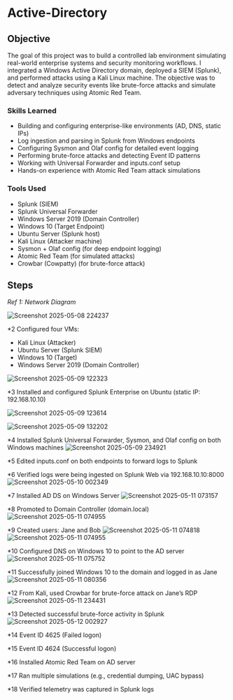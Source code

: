 # Active-Directory

## Objective
The goal of this project was to build a controlled lab environment simulating real-world enterprise systems and security monitoring workflows. I integrated a Windows Active Directory domain, deployed a SIEM (Splunk), and performed attacks using a Kali Linux machine. The objective was to detect and analyze security events like brute-force attacks and simulate adversary techniques using Atomic Red Team.

### Skills Learned

- Building and configuring enterprise-like environments (AD, DNS, static IPs)
- Log ingestion and parsing in Splunk from Windows endpoints
- Configuring Sysmon and Olaf config for detailed event logging
- Performing brute-force attacks and detecting Event ID patterns
- Working with Universal Forwarder and inputs.conf setup
- Hands-on experience with Atomic Red Team attack simulations

### Tools Used
- Splunk (SIEM)
- Splunk Universal Forwarder
- Windows Server 2019 (Domain Controller)
- Windows 10 (Target Endpoint)
- Ubuntu Server (Splunk host)
- Kali Linux (Attacker machine)
- Sysmon + Olaf config (for deep endpoint logging)
- Atomic Red Team (for simulated attacks)
- Crowbar (Cowpatty) (for brute-force attack)

## Steps
*Ref 1: Network Diagram*


![Screenshot 2025-05-08 224237](https://github.com/user-attachments/assets/1e2632f1-7137-46bf-93c8-bf484eac6929)

*2 Configured four VMs:
- Kali Linux (Attacker)
- Ubuntu Server (Splunk SIEM)
- Windows 10 (Target)
- Windows Server 2019 (Domain Controller)
  
![Screenshot 2025-05-09 122323](https://github.com/user-attachments/assets/7e66b573-9efb-48f6-a394-546c04803e95)



*3 Installed and configured Splunk Enterprise on Ubuntu (static IP: 192.168.10.10)


![Screenshot 2025-05-09 123614](https://github.com/user-attachments/assets/08e0567d-655b-415e-b2d3-89a6c057655e)

![Screenshot 2025-05-09 132202](https://github.com/user-attachments/assets/99f0e5d9-7596-4050-839c-2486267ef3f6)


*4 Installed Splunk Universal Forwarder, Sysmon, and Olaf config on both Windows machines
![Screenshot 2025-05-09 234921](https://github.com/user-attachments/assets/dd7674e9-ecc6-4f9a-a6e0-b8acc5a5e1ad)

*5 Edited inputs.conf on both endpoints to forward logs to Splunk



*6 Verified logs were being ingested on Splunk Web via 192.168.10.10:8000
![Screenshot 2025-05-10 002349](https://github.com/user-attachments/assets/a6afd4fd-d343-4ae1-b81a-903289fded72)



*7 Installed AD DS on Windows Server
![Screenshot 2025-05-11 073157](https://github.com/user-attachments/assets/0d739f31-8d80-48f7-b78c-0ae7e94016a5)

*8 Promoted to Domain Controller (domain.local)
![Screenshot 2025-05-11 074955](https://github.com/user-attachments/assets/c1084b19-3aac-4759-bc10-c0fba674fb1e)

*9 Created users: Jane and Bob
![Screenshot 2025-05-11 074818](https://github.com/user-attachments/assets/e468d87f-d859-42c8-a04c-3f2148e8e7e0)
![Screenshot 2025-05-11 074955](https://github.com/user-attachments/assets/ab2a7214-8415-47bf-8faf-817081f719e6)

*10 Configured DNS on Windows 10 to point to the AD server
![Screenshot 2025-05-11 075752](https://github.com/user-attachments/assets/06e4a5ac-dabb-4028-a696-25ce9657f870)

*11 Successfully joined Windows 10 to the domain and logged in as Jane
![Screenshot 2025-05-11 080356](https://github.com/user-attachments/assets/0b6dae9b-9c00-4d88-a2e3-c1e605b043b8)


*12 From Kali, used Crowbar for brute-force attack on Jane’s RDP
![Screenshot 2025-05-11 234431](https://github.com/user-attachments/assets/023b21c4-5740-46f0-8a60-7ccc5de7ba23)

*13 Detected successful brute-force activity in Splunk
![Screenshot 2025-05-12 002927](https://github.com/user-attachments/assets/d1ad8ceb-392a-4a72-b2d3-728a765ce269)

*14 Event ID 4625 (Failed logon)

*15 Event ID 4624 (Successful logon)

*16 Installed Atomic Red Team on AD server

*17 Ran multiple simulations (e.g., credential dumping, UAC bypass)

*18 Verified telemetry was captured in Splunk logs


